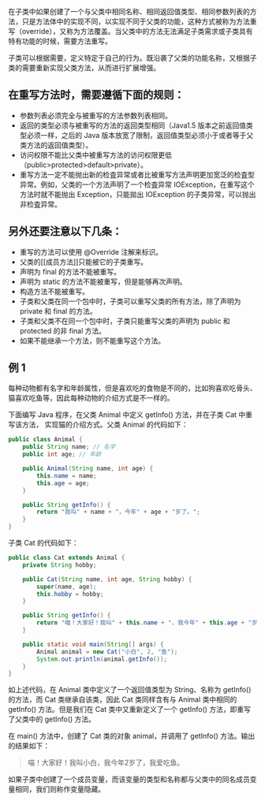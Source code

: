 在子类中如果创建了一个与父类中相同名称、相同返回值类型、相同参数列表的方法，只是方法体中的实现不同，以实现不同于父类的功能，这种方式被称为方法重写（override），又称为方法覆盖。当父类中的方法无法满足子类需求或子类具有特有功能的时候，需要方法重写。  
  
子类可以根据需要，定义特定于自己的行为。既沿袭了父类的功能名称，又根据子类的需要重新实现父类方法，从而进行扩展增强。  
  
## 在重写方法时，需要遵循下面的规则：

- 参数列表必须完全与被重写的方法参数列表相同。
- 返回的类型必须与被重写的方法的返回类型相同（Java1.5 版本之前返回值类型必须一样，之后的 Java 版本放宽了限制，返回值类型必须小于或者等于父类方法的返回值类型）。
- 访问权限不能比父类中被重写方法的访问权限更低（public>protected>default>private）。
- 重写方法一定不能抛出新的检査异常或者比被重写方法声明更加宽泛的检査型异常。例如，父类的一个方法声明了一个检査异常 IOException，在重写这个方法时就不能抛出 Exception，只能拋出 IOException 的子类异常，可以抛出非检査异常。

  
## 另外还要注意以下几条：  

- 重写的方法可以使用 @Override 注解来标识。
- 父类的[[成员方法]]只能被它的子类重写。
- 声明为 final 的方法不能被重写。
- 声明为 static 的方法不能被重写，但是能够再次声明。
- 构造方法不能被重写。
- 子类和父类在同一个包中时，子类可以重写父类的所有方法，除了声明为 private 和 final 的方法。
- 子类和父类不在同一个包中时，子类只能重写父类的声明为 public 和 protected 的非 final 方法。
- 如果不能继承一个方法，则不能重写这个方法。

## 例 1

每种动物都有名字和年龄属性，但是喜欢吃的食物是不同的，比如狗喜欢吃骨头、猫喜欢吃鱼等，因此每种动物的介绍方式是不一样的。  
  
下面编写 Java 程序，在父类 Animal 中定义 getInfo() 方法，并在子类 Cat 中重写该方法， 实现猫的介绍方式。父类 Animal 的代码如下：

```java
public class Animal {
    public String name; // 名字
    public int age; // 年龄

    public Animal(String name, int age) {
        this.name = name;
        this.age = age;
    }

    public String getInfo() {
        return "我叫" + name + "，今年" + age + "岁了。";
    }
}
```
子类 Cat 的代码如下：
```java
public class Cat extends Animal {
    private String hobby;

    public Cat(String name, int age, String hobby) {
        super(name, age);
        this.hobby = hobby;
    }

    public String getInfo() {
        return "喵！大家好！我叫" + this.name + "，我今年" + this.age + "岁了，我爱吃" + hobby + "。";
    }

    public static void main(String[] args) {
        Animal animal = new Cat("小白", 2, "鱼");
        System.out.println(animal.getInfo());
    }
}
```
如上述代码，在 Animal 类中定义了一个返回值类型为 String、名称为 getInfo() 的方法，而 Cat 类继承自该类，因此 Cat 类同样含有与 Animal 类中相同的 getInfo() 方法。但是我们在 Cat 类中又重新定义了一个 getInfo() 方法，即重写了父类中的 getInfo() 方法。  
  
在 main() 方法中，创建了 Cat 类的对象 animal，并调用了 getInfo() 方法。输出的结果如下：

>喵！大家好！我叫小白，我今年2岁了，我爱吃鱼。

如果子类中创建了一个成员变量，而该变量的类型和名称都与父类中的同名成员变量相同，我们则称作变量隐藏。